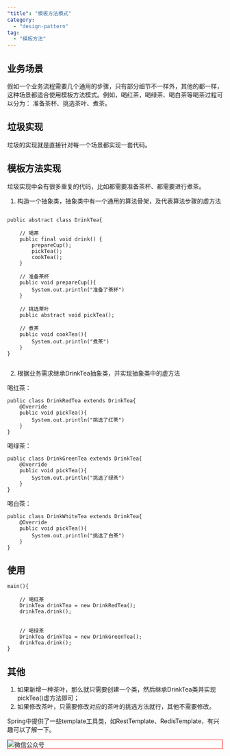 ```yaml
---
"title": "模板方法模式"
category:
  - "design-pattern"
tag:
  - "模板方法"
---
```


## 业务场景 

假如一个业务流程需要几个通用的步骤，只有部分细节不一样外，其他的都一样，这种场景都适合使用模板方法模式。例如，喝红茶，喝绿茶、喝白茶等喝茶过程可以分为： 准备茶杯、挑选茶叶、煮茶。

## 垃圾实现 

垃圾的实现就是直接针对每一个场景都实现一套代码。

## 模板方法实现

垃圾实现中会有很多重复的代码，比如都需要准备茶杯、都需要进行煮茶。

1. 构造一个抽象类，抽象类中有一个通用的算法骨架，及代表算法步骤的虚方法

```

public abstract class DrinkTea{

    // 喝茶
    public final void drink() {
        prepareCup();
        pickTea();
        cookTea();
    }

    // 准备茶杯
    public void prepareCup(){
        System.out.println("准备了茶杯")
    } 

    // 挑选茶叶 
    public abstract void pickTea();

    // 煮茶
    public void cookTea(){
        System.out.println("煮茶")
    } 
} 


```

2. 根据业务需求继承DrinkTea抽象类，并实现抽象类中的虚方法

喝红茶：

```
public class DrinkRedTea extends DrinkTea{
    @Override
    public void pickTea(){
        System.out.println("挑选了红茶")
    }
}
```

喝绿茶：

```
public class DrinkGreenTea extends DrinkTea{
    @Override
    public void pickTea(){
        System.out.println("挑选了绿茶")
    }
}
```

喝白茶：

```
public class DrinkWhiteTea extends DrinkTea{
    @Override
    public void pickTea(){
        System.out.println("挑选了白茶")
    }
}
```

## 使用

```
main(){

    // 喝红茶
    DrinkTea drinkTea = new DrinkRedTea();
    drinkTea.drink();


    // 喝绿茶
    DrinkTea drinkTea = new DrinkGreenTea();
    drinkTea.drink();
}
```

## 其他

1. 如果新增一种茶叶，那么就只需要创建一个类，然后继承DrinkTea类并实现pickTea()虚方法即可；
2. 如果修改茶叶，只需要修改对应的茶叶的挑选方法就行，其他不需要修改。


Spring中提供了一些template工具类，如RestTemplate、RedisTemplate，有兴趣可以了解一下。



<img style="border:1px red solid; display:block; margin:0 auto;" src="https://tianqingxiaozhu.oss-cn-shenzhen.aliyuncs.com/img/qrcode.jpg" alt="微信公众号" />


